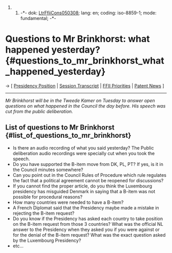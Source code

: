 1.  1.  -\*- dok: [LtrFfiiCons050308](LtrFfiiCons050308 "wikilink");
        lang: en; coding: iso-8859-1; mode: fundamental; -\*-

# Questions to Mr Brinkhorst: what happened yesterday? {#questions_to_mr_brinkhorst_what_happened_yesterday}

-\> \[ [ Presidency Position](Cons050307En "wikilink") \| [ Session
Transcript](ConsTranscript050307En "wikilink") \| [ FFII
Priorities](FfiiprojPriorEn "wikilink") \| [ Patent
News](SwpatcninoEn "wikilink") \]

------------------------------------------------------------------------

*Mr Brinkhorst will be in the Tweede Kamer on Tuesday to answer open
questions on what happened in the Council the day before. His speech was
cut from the public deliberation.*

## List of questions to Mr Brinkhorst {#list_of_questions_to_mr_brinkhorst}

-   Is there an audio recording of what you said yesterday? The Public
    deliberation audio recordings were specially cut when you took the
    speech.
-   Do you have supported the B-item move from DK, PL, PT? If yes, is it
    in the Council minutes somewhere?
-   Can you point out in the Council Rules of Procedure which rule
    regulates the fact that a political agreement cannot be reopened for
    discussions?
-   If you cannot find the proper article, do you think the Luxembourg
    presidency has misguided Denmark in saying that a B-item was not
    possible for procedural reasons?
-   How many countries were needed to have a B-item?
-   A French Diplomat said that the Presidency maybe made a mistake in
    rejecting the B-item request?
-   Do you know if the Presidency has asked each country to take
    position on the B-item request from those 3 countries? What was the
    official NL answer to the Presidency when they asked you if you were
    against or for the denial of the B-item request? What was the exact
    question asked by the Luxembourg Presidency?
-   etc\...
